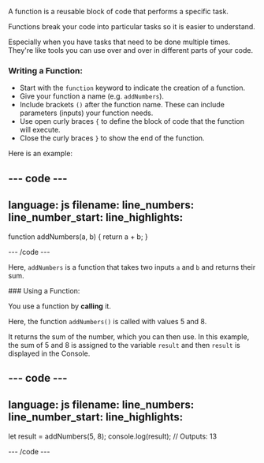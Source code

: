 A function is a reusable block of code that performs a specific task.

Functions break your code into particular tasks so it is easier to understand. 

Especially when you have tasks that need to be done multiple times. They're like tools you can use over and over in different parts of your code.

### Writing a Function:

+ Start with the `function` keyword to indicate the creation of a function. 
+ Give your function a name (e.g. `addNumbers`).
+ Include brackets `()` after the function name. These can include parameters (inputs) your function needs.
+ Use open curly braces `{` to define the block of code that the function will execute.
+ Close the curly braces `}` to show the end of the function.

Here is an example:

--- code ---
---
language: js
filename:
line_numbers:
line_number_start:
line_highlights:
---

function addNumbers(a, b) {
  return a + b;
}
    
--- /code ---

Here, `addNumbers` is a function that takes two inputs `a` and `b` and returns their sum.

### Using a Function:

You use a function by **calling** it.

Here, the function `addNumbers()` is called with values 5 and 8. 

It returns the sum of the number, which you can then use. In this example, the sum of 5 and 8 is assigned to the variable `result` and then `result` is displayed in the Console.

--- code ---
---
language: js
filename:
line_numbers: 
line_number_start:
line_highlights:
---

let result = addNumbers(5, 8);
console.log(result); // Outputs: 13
    
--- /code ---
